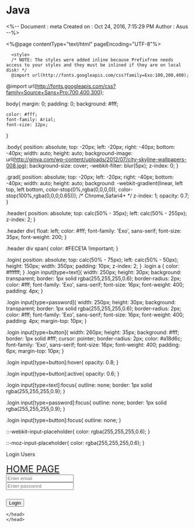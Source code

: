 # Java
<%-- 
    Document   : meta
    Created on : Oct 24, 2016, 7:15:29 PM
    Author     : Asus
--%>

<%@page contentType="text/html" pageEncoding="UTF-8"%>
<!DOCTYPE html>
 <meta charset=utf-8>
        <!DOCTYPE html>
<html >
<head>
  <meta charset="UTF-8">
  <title>Login</title>
  
  
  
      <style>
      /* NOTE: The styles were added inline because Prefixfree needs access to your styles and they must be inlined if they are on local disk! */
      @import url(http://fonts.googleapis.com/css?family=Exo:100,200,400);
@import url(http://fonts.googleapis.com/css?family=Source+Sans+Pro:700,400,300);

body{
	margin: 0;
	padding: 0;
	background: #fff;

	color: #fff;
	font-family: Arial;
	font-size: 12px;
}

.body{
	position: absolute;
	top: -20px;
	left: -20px;
	right: -40px;
	bottom: -40px;
	width: auto;
	height: auto;
	background-image: url(http://ginva.com/wp-content/uploads/2012/07/city-skyline-wallpapers-008.jpg);
	background-size: cover;
	-webkit-filter: blur(5px);
	z-index: 0;
}

.grad{
	position: absolute;
	top: -20px;
	left: -20px;
	right: -40px;
	bottom: -40px;
	width: auto;
	height: auto;
	background: -webkit-gradient(linear, left top, left bottom, color-stop(0%,rgba(0,0,0,0)), color-stop(100%,rgba(0,0,0,0.65))); /* Chrome,Safari4+ */
	z-index: 1;
	opacity: 0.7;
}

.header{
	position: absolute;
	top: calc(50% - 35px);
	left: calc(50% - 255px);
	z-index: 2;
}

.header div{
	float: left;
	color: #fff;
	font-family: 'Exo', sans-serif;
	font-size: 35px;
	font-weight: 200;
}

.header div span{
	color: #FECE1A !important;
}

.login{
	position: absolute;
	top: calc(50% - 75px);
	left: calc(50% - 50px);
	height: 150px;
	width: 350px;
	padding: 10px;
	z-index: 2;
}
.login a {
    color: #ffffff;
}
.login input[type=text]{
	width: 250px;
	height: 30px;
	background: transparent;
	border: 1px solid rgba(255,255,255,0.6);
	border-radius: 2px;
	color: #fff;
	font-family: 'Exo', sans-serif;
	font-size: 16px;
	font-weight: 400;
	padding: 4px;
}

.login input[type=password]{
	width: 250px;
	height: 30px;
	background: transparent;
	border: 1px solid rgba(255,255,255,0.6);
	border-radius: 2px;
	color: #fff;
	font-family: 'Exo', sans-serif;
	font-size: 16px;
	font-weight: 400;
	padding: 4px;
	margin-top: 10px;
}

.login input[type=button]{
	width: 260px;
	height: 35px;
	background: #fff;
	border: 1px solid #fff;
	cursor: pointer;
	border-radius: 2px;
	color: #a18d6c;
	font-family: 'Exo', sans-serif;
	font-size: 16px;
	font-weight: 400;
	padding: 6px;
	margin-top: 10px;
}

.login input[type=button]:hover{
	opacity: 0.8;
}

.login input[type=button]:active{
	opacity: 0.6;
}

.login input[type=text]:focus{
	outline: none;
	border: 1px solid rgba(255,255,255,0.9);
}

.login input[type=password]:focus{
	outline: none;
	border: 1px solid rgba(255,255,255,0.9);
}

.login input[type=button]:focus{
	outline: none;
}

::-webkit-input-placeholder{
   color: rgba(255,255,255,0.6);
}

::-moz-input-placeholder{
   color: rgba(255,255,255,0.6);
}
    </style>

  <script src="https://cdnjs.cloudflare.com/ajax/libs/prefixfree/1.0.7/prefixfree.min.js"></script>

</head>

<body>
  <div class="body"></div>
		<div class="grad"></div>
		<div class="header">
			<div>Login<span> Users</span></div>
		</div>
		<br>
                <div class="login"><a style="font-size: 25px" href="index.jsp">HOME PAGE</a>
                    <form action="LoginServlet" method="post">
				<input type="text" placeholder="Enter email" name="nemail" ><br>
				<input type="password" placeholder="Enter password" name="npwd"><br>
                                <button  type="submit" style="margin-top: 5%" class="btn btn-default">Login</button>
                    </form>
		</div>
  <script src='http://cdnjs.cloudflare.com/ajax/libs/jquery/2.1.3/jquery.min.js'></script>

  
</body>
</html>

    </head>  
    </head>
